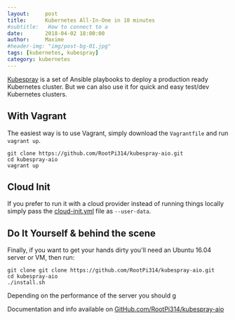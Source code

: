 ```yaml
---
layout:     post
title:      Kubernetes All-In-One in 10 minutes
#subtitle:   How to connect to a
date:       2018-04-02 18:00:00
author:     Maxime
#header-img: "img/post-bg-01.jpg"
tags: [kubernetes, kubespray]
category: kubernetes
---
```


[Kubespray](https://github.com/kubernetes-incubator/kubespray) is a set of Ansible playbooks to deploy a production ready Kubernetes cluster. But we can also use it for quick and easy test/dev Kubernetes clusters.

## With Vagrant
The easiest way is to use Vagrant, simply download the `Vagrantfile` and run `vagrant up`.

```
git clone https://github.com/RootPi314/kubespray-aio.git
cd kubespray-aio
vagrant up
```

## Cloud Init

If you prefer to run it with a cloud provider instead of running things locally simply pass the [cloud-init.yml](https://github.com/RootPi314/kubespray-aio/blob/master/cloud-init.yml) file as `--user-data`.

## Do It Yourself & behind the scene
Finally, if you want to get your hands dirty you'll need an Ubuntu 16.04 server or VM, then run:
```
git clone git clone https://github.com/RootPi314/kubespray-aio.git
cd kubespray-aio
./install.sh
```

Depending on the performance of the server you should g

Documentation and info available on [GitHub.com/RootPi314/kubespray-aio](https://github.com/RootPi314/kubespray-aio)
